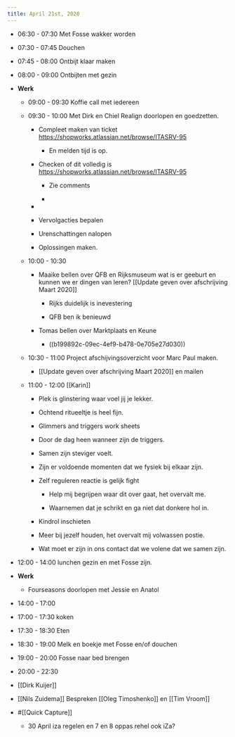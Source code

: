 ```yaml
---
title: April 21st, 2020
---
```


- 06:30 - 07:30 Met Fosse wakker worden 

- 07:30 - 07:45 Douchen

- 07:45 - 08:00 Ontbijt klaar maken

- 08:00 - 09:00 Ontbijten met gezin 

- **Werk**
	 - 09:00 - 09:30 Koffie call met iedereen

	 - 09:30 - 10:00 Met Dirk en Chiel Realign doorlopen en goedzetten.
		 - Compleet maken van ticket https://shopworks.atlassian.net/browse/ITASRV-95
			 - En melden tijd  is op.

		 - Checken of dit volledig is https://shopworks.atlassian.net/browse/ITASRV-95
			 - Zie comments

			 - 

		 - 

		 - Vervolgacties bepalen

		 - Urenschattingen nalopen

		 - Oplossingen maken.

	 - 10:00 - 10:30 
		 - Maaike bellen over QFB en Rijksmuseum wat is er geeburt en kunnen we er dingen van leren?  [[Update geven over afschrijving Maart 2020]]
			 - Rijks duidelijk is inevestering

			 - QFB ben ik benieuwd

		 - Tomas bellen over Marktplaats en Keune
			 - ((b199892c-09ec-4ef9-b478-0e705e27d030))

	 - 10:30 - 11:00 Project afschijvingsoverzicht voor Marc Paul maken.
		 - [[Update geven over afschrijving Maart 2020]] en mailen 

	 - 11:00 - 12:00 [[Karin]]
		 - Plek is glinstering waar voel jij je lekker.

		 - Ochtend ritueeltje is heel fijn.

		 - Glimmers and triggers  work sheets

		 - Door de dag heen wanneer zijn de triggers. 

		 - Samen zijn steviger voelt. 

		 - Zijn er voldoende momenten dat we fysiek bij elkaar zijn.

		 - Zelf reguleren reactie is gelijk fight 
			 - Help mij begrijpen waar dit over gaat, het overvalt me.

			 - Waarnemen dat je schrikt en ga niet dat donkere hol in.

		 - Kindrol inschieten

		 - Meer bij jezelf houden, het overvalt mij volwassen postie.

		 - Wat moet er zijn in ons contact dat we volene dat we samen zijn. 

- 12:00 - 14:00 lunchen gezin en met Fosse zijn.

- **Werk**
	 - Fourseasons doorlopen met Jessie en Anatol

- 14:00 - 17:00 

- 17:00 - 17:30 koken

- 17:30 - 18:30 Eten 

- 18:30 - 19:00 Melk en boekje met Fosse en/of douchen

- 19:00 - 20:00 Fosse naar bed brengen

- 20:00 - 22:30 

- [[Dirk Kuijer]] 

- [[Nils Zuidema]] Bespreken [[Oleg Timoshenko]] en [[Tim Vroom]] 

- #[[Quick Capture]]
	 - 30 April iza regelen en 7 en 8 oppas rehel ook iZa? 
